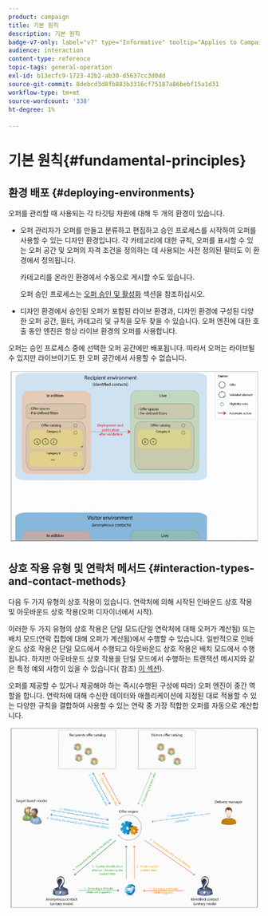 ```yaml
---
product: campaign
title: 기본 원칙
description: 기본 원칙
badge-v7-only: label="v7" type="Informative" tooltip="Applies to Campaign Classic v7 only"
audience: interaction
content-type: reference
topic-tags: general-operation
exl-id: b13ecfc9-1723-42b2-ab30-d5637cc3d0dd
source-git-commit: 8debcd3d8fb883b3316cf75187a86bebf15a1d31
workflow-type: tm+mt
source-wordcount: '338'
ht-degree: 1%

---
```


# 기본 원칙{#fundamental-principles}



## 환경 배포 {#deploying-environments}

오퍼를 관리할 때 사용되는 각 타깃팅 차원에 대해 두 개의 환경이 있습니다.

* 오퍼 관리자가 오퍼를 만들고 분류하고 편집하고 승인 프로세스를 시작하여 오퍼를 사용할 수 있는 디자인 환경입니다. 각 카테고리에 대한 규칙, 오퍼를 표시할 수 있는 오퍼 공간 및 오퍼의 자격 조건을 정의하는 데 사용되는 사전 정의된 필터도 이 환경에서 정의됩니다.

   카테고리를 온라인 환경에서 수동으로 게시할 수도 있습니다.

   오퍼 승인 프로세스는 [오퍼 승인 및 활성화](../../interaction/using/approving-and-activating-an-offer.md) 섹션을 참조하십시오.

* 디자인 환경에서 승인된 오퍼가 포함된 라이브 환경과, 디자인 환경에 구성된 다양한 오퍼 공간, 필터, 카테고리 및 규칙을 모두 찾을 수 있습니다. 오퍼 엔진에 대한 호출 동안 엔진은 항상 라이브 환경의 오퍼를 사용합니다.

오퍼는 승인 프로세스 중에 선택한 오퍼 공간에만 배포됩니다. 따라서 오퍼는 라이브될 수 있지만 라이브이기도 한 오퍼 공간에서 사용할 수 없습니다.

![](assets/architecture_interaction1.png)

## 상호 작용 유형 및 연락처 메서드 {#interaction-types-and-contact-methods}

다음 두 가지 유형의 상호 작용이 있습니다. 연락처에 의해 시작된 인바운드 상호 작용 및 아웃바운드 상호 작용(오퍼 디자이너에서 시작).

이러한 두 가지 유형의 상호 작용은 단일 모드(단일 연락처에 대해 오퍼가 계산됨) 또는 배치 모드(연락 집합에 대해 오퍼가 계산됨)에서 수행할 수 있습니다. 일반적으로 인바운드 상호 작용은 단일 모드에서 수행되고 아웃바운드 상호 작용은 배치 모드에서 수행됩니다. 하지만 아웃바운드 상호 작용을 단일 모드에서 수행하는 트랜잭션 메시지와 같은 특정 예외 사항이 있을 수 있습니다( 참조) [이 섹션](../../message-center/using/about-transactional-messaging.md)).

오퍼를 제공할 수 있거나 제공해야 하는 즉시(수행된 구성에 따라) 오퍼 엔진이 중간 역할을 합니다. 연락처에 대해 수신한 데이터와 애플리케이션에 지정된 대로 적용할 수 있는 다양한 규칙을 결합하여 사용할 수 있는 연락 중 가장 적합한 오퍼를 자동으로 계산합니다.

![](assets/architecture_interaction2.png)
